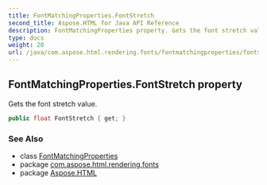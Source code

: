 ```yaml
---
title: FontMatchingProperties.FontStretch
second_title: Aspose.HTML for Java API Reference
description: FontMatchingProperties property. Gets the font stretch value
type: docs
weight: 20
url: /java/com.aspose.html.rendering.fonts/fontmatchingproperties/fontstretch/
---
```

## FontMatchingProperties.FontStretch property

Gets the font stretch value.

```java
public float FontStretch { get; }
```

### See Also

* class [FontMatchingProperties](../)
* package [com.aspose.html.rendering.fonts](../../fontmatchingproperties/)
* package [Aspose.HTML](../../../)
